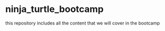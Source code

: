 # ninja_turtle_bootcamp
 this repository includes all the content that we will cover in the bootcamp
